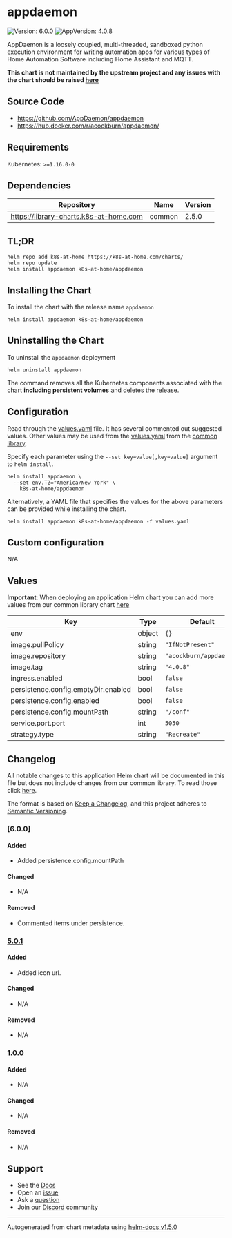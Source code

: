 # appdaemon

![Version: 6.0.0](https://img.shields.io/badge/Version-6.0.0-informational?style=flat-square) ![AppVersion: 4.0.8](https://img.shields.io/badge/AppVersion-4.0.8-informational?style=flat-square)

AppDaemon is a loosely coupled, multi-threaded, sandboxed python execution environment for writing automation apps for various types of Home Automation Software including Home Assistant and MQTT.

**This chart is not maintained by the upstream project and any issues with the chart should be raised [here](https://github.com/k8s-at-home/charts/issues/new/choose)**

## Source Code

* <https://github.com/AppDaemon/appdaemon>
* <https://hub.docker.com/r/acockburn/appdaemon/>

## Requirements

Kubernetes: `>=1.16.0-0`

## Dependencies

| Repository | Name | Version |
|------------|------|---------|
| https://library-charts.k8s-at-home.com | common | 2.5.0 |

## TL;DR

```console
helm repo add k8s-at-home https://k8s-at-home.com/charts/
helm repo update
helm install appdaemon k8s-at-home/appdaemon
```

## Installing the Chart

To install the chart with the release name `appdaemon`

```console
helm install appdaemon k8s-at-home/appdaemon
```

## Uninstalling the Chart

To uninstall the `appdaemon` deployment

```console
helm uninstall appdaemon
```

The command removes all the Kubernetes components associated with the chart **including persistent volumes** and deletes the release.

## Configuration

Read through the [values.yaml](./values.yaml) file. It has several commented out suggested values.
Other values may be used from the [values.yaml](https://github.com/k8s-at-home/library-charts/tree/main/charts/stable/common/values.yaml) from the [common library](https://github.com/k8s-at-home/library-charts/tree/main/charts/stable/common).

Specify each parameter using the `--set key=value[,key=value]` argument to `helm install`.

```console
helm install appdaemon \
  --set env.TZ="America/New York" \
    k8s-at-home/appdaemon
```

Alternatively, a YAML file that specifies the values for the above parameters can be provided while installing the chart.

```console
helm install appdaemon k8s-at-home/appdaemon -f values.yaml
```

## Custom configuration

N/A

## Values

**Important**: When deploying an application Helm chart you can add more values from our common library chart [here](https://github.com/k8s-at-home/library-charts/tree/main/charts/stable/common)

| Key | Type | Default | Description |
|-----|------|---------|-------------|
| env | object | `{}` |  |
| image.pullPolicy | string | `"IfNotPresent"` |  |
| image.repository | string | `"acockburn/appdaemon"` |  |
| image.tag | string | `"4.0.8"` |  |
| ingress.enabled | bool | `false` |  |
| persistence.config.emptyDir.enabled | bool | `false` |  |
| persistence.config.enabled | bool | `false` |  |
| persistence.config.mountPath | string | `"/conf"` |  |
| service.port.port | int | `5050` |  |
| strategy.type | string | `"Recreate"` |  |

## Changelog

All notable changes to this application Helm chart will be documented in this file but does not include changes from our common library. To read those click [here](https://github.com/k8s-at-home/library-charts/tree/main/charts/stable/common#changelog).

The format is based on [Keep a Changelog](https://keepachangelog.com/en/1.0.0/), and this project adheres to [Semantic Versioning](https://semver.org/spec/v2.0.0.html).

### [6.0.0]

#### Added

- Added persistence.config.mountPath

#### Changed

- N/A

#### Removed

- Commented items under persistence.

### [5.0.1]

#### Added

- Added icon url.

#### Changed

- N/A

#### Removed

- N/A

### [1.0.0]

#### Added

- N/A

#### Changed

- N/A

#### Removed

- N/A

[5.0.1]: #501
[1.0.0]: #100

## Support

- See the [Docs](https://docs.k8s-at-home.com/our-helm-charts/getting-started/)
- Open an [issue](https://github.com/k8s-at-home/charts/issues/new/choose)
- Ask a [question](https://github.com/k8s-at-home/organization/discussions)
- Join our [Discord](https://discord.gg/sTMX7Vh) community

----------------------------------------------
Autogenerated from chart metadata using [helm-docs v1.5.0](https://github.com/norwoodj/helm-docs/releases/v1.5.0)

